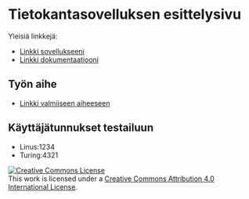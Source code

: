 # Tietokantasovelluksen esittelysivu

Yleisiä linkkejä:

* [Linkki sovellukseeni](http://leevihei.users.cs.helsinki.fi/muistilista/)
* [Linkki dokumentaatiooni](https://github.com/SovietLada/Tietokantaprojekti/blob/master/doc/dokumentaatio.pdf)

## Työn aihe

* [Linkki valmiiseen aiheeseen](http://advancedkittenry.github.io/suunnittelu_ja_tyoymparisto/aiheet/Muistilista.html)

## Käyttäjätunnukset testailuun

* Linus:1234
* Turing:4321


<a rel="license" href="http://creativecommons.org/licenses/by/4.0/"><img alt="Creative Commons License" style="border-width:0" src="https://i.creativecommons.org/l/by/4.0/88x31.png" /></a><br />This work is licensed under a <a rel="license" href="http://creativecommons.org/licenses/by/4.0/">Creative Commons Attribution 4.0 International License</a>.
